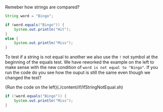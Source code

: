 
Remeber how strings are compared?

```java
String word = "Bingo";

if (word.equals("Bingo")) {
    System.out.println("Hit");
}
else {
    System.out.println("Miss");
}
```

To test if a string is not equal to another we also use the `!` not symbol at the beginning of the equals test. We have reworked the example on the left to make sense with the new condition of `word is not equal to "Bingo"`. If you run the code do you see how the ouput is still the same even though we changed the test?

{Run the code on the left}(./content/if/IfStringNotEqual.sh)

```java
if (!word.equals("Bingo")) {
    System.out.println("Miss");
}
```
